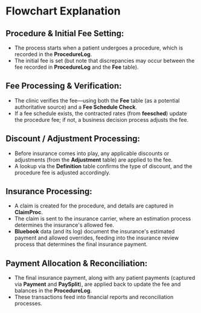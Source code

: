 # Flowchart Explanation

## Procedure & Initial Fee Setting:

- The process starts when a patient undergoes a procedure, which is recorded in the **ProcedureLog**.
- The initial fee is set (but note that discrepancies may occur between the fee recorded in **ProcedureLog** and the **Fee** table).

## Fee Processing & Verification:

- The clinic verifies the fee—using both the **Fee** table (as a potential authoritative source) and a **Fee Schedule Check**.
- If a fee schedule exists, the contracted rates (from **feesched**) update the procedure fee; if not, a business decision process adjusts the fee.

## Discount / Adjustment Processing:

- Before insurance comes into play, any applicable discounts or adjustments (from the **Adjustment** table) are applied to the fee.
- A lookup via the **Definition** table confirms the type of discount, and the procedure fee is adjusted accordingly.

## Insurance Processing:

- A claim is created for the procedure, and details are captured in **ClaimProc**.
- The claim is sent to the insurance carrier, where an estimation process determines the insurance's allowed fee.
- **Bluebook** data (and its log) document the insurance's estimated payment and allowed overrides, feeding into the insurance review process that determines the final insurance payment.

## Payment Allocation & Reconciliation:

- The final insurance payment, along with any patient payments (captured via **Payment** and **PaySplit**), are applied back to update the fee and balances in the **ProcedureLog**.
- These transactions feed into financial reports and reconciliation processes.
